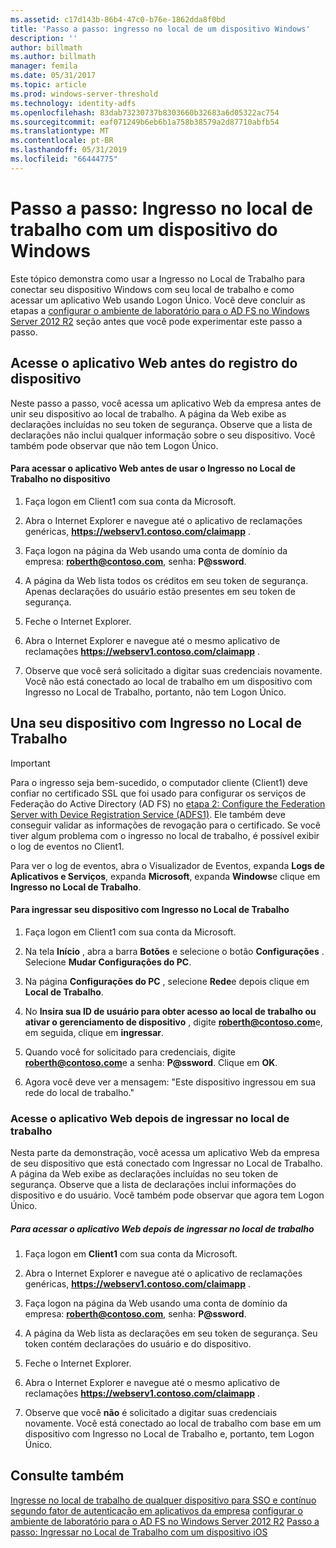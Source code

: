 ```yaml
---
ms.assetid: c17d143b-86b4-47c0-b76e-1862dda8f0bd
title: 'Passo a passo: ingresso no local de um dispositivo Windows'
description: ''
author: billmath
ms.author: billmath
manager: femila
ms.date: 05/31/2017
ms.topic: article
ms.prod: windows-server-threshold
ms.technology: identity-adfs
ms.openlocfilehash: 83dab73230737b8303660b32683a6d05322ac754
ms.sourcegitcommit: eaf071249b6eb6b1a758b38579a2d87710abfb54
ms.translationtype: MT
ms.contentlocale: pt-BR
ms.lasthandoff: 05/31/2019
ms.locfileid: "66444775"
---
```

# <a name="walkthrough-workplace-join-with-a-windows-device"></a>Passo a passo: Ingresso no local de trabalho com um dispositivo do Windows

Este tópico demonstra como usar a Ingresso no Local de Trabalho para conectar seu dispositivo Windows com seu local de trabalho e como acessar um aplicativo Web usando Logon Único. Você deve concluir as etapas a [configurar o ambiente de laboratório para o AD FS no Windows Server 2012 R2](../deployment/Set-up-the-lab-environment-for-AD-FS-in-Windows-Server-2012-R2.md) seção antes que você pode experimentar este passo a passo.

## <a name="access-the-web-application-before-device-registration"></a>Acesse o aplicativo Web antes do registro do dispositivo
Neste passo a passo, você acessa um aplicativo Web da empresa antes de unir seu dispositivo ao local de trabalho. A página da Web exibe as declarações incluídas no seu token de segurança. Observe que a lista de declarações não inclui qualquer informação sobre o seu dispositivo. Você também pode observar que não tem Logon Único.

#### <a name="to-access-the-web-application-before-you-use-workplace-join-on-your-device"></a>Para acessar o aplicativo Web antes de usar o Ingresso no Local de Trabalho no dispositivo

1. Faça logon em Client1 com sua conta da Microsoft.

2. Abra o Internet Explorer e navegue até o aplicativo de reclamações genéricas, **https://webserv1.contoso.com/claimapp** .

3. Faça logon na página da Web usando uma conta de domínio da empresa: <strong>roberth@contoso.com</strong>, senha: <strong>P@ssword</strong>.

4. A página da Web lista todos os créditos em seu token de segurança. Apenas declarações do usuário estão presentes em seu token de segurança.

5. Feche o Internet Explorer.

6. Abra o Internet Explorer e navegue até o mesmo aplicativo de reclamações **https://webserv1.contoso.com/claimapp** .

7. Observe que você será solicitado a digitar suas credenciais novamente. Você não está conectado ao local de trabalho em um dispositivo com Ingresso no Local de Trabalho, portanto, não tem Logon Único.

## <a name="join-your-device-with-workplace-join"></a>Una seu dispositivo com Ingresso no Local de Trabalho

> [!IMPORTANT]
> Para o ingresso seja bem-sucedido, o computador cliente (Client1) deve confiar no certificado SSL que foi usado para configurar os serviços de Federação do Active Directory (AD FS) no [etapa 2: Configure the Federation Server with Device Registration Service (ADFS1)](../deployment/Set-up-the-lab-environment-for-AD-FS-in-Windows-Server-2012-R2.md#BKMK_4). Ele também deve conseguir validar as informações de revogação para o certificado. Se você tiver algum problema com o ingresso no local de trabalho, é possível exibir o log de eventos no Client1.
> 
> Para ver o log de eventos, abra o Visualizador de Eventos, expanda **Logs de Aplicativos e Serviços**, expanda **Microsoft**, expanda **Windows**e clique em **Ingresso no Local de Trabalho**.

#### <a name="to-join-your-device-with-workplace-join"></a>Para ingressar seu dispositivo com Ingresso no Local de Trabalho

1. Faça logon em Client1 com sua conta da Microsoft.

2. Na tela **Início** , abra a barra **Botões** e selecione o botão **Configurações** . Selecione **Mudar Configurações do PC**.

3. Na página **Configurações do PC** , selecione **Rede**e depois clique em **Local de Trabalho**.

4. No **Insira sua ID de usuário para obter acesso ao local de trabalho ou ativar o gerenciamento de dispositivo** , digite <strong>roberth@contoso.com</strong>e, em seguida, clique em **ingressar**.

5. Quando você for solicitado para credenciais, digite <strong>roberth@contoso.com</strong>e a senha: <strong>P@ssword</strong>. Clique em **OK**.

6. Agora você deve ver a mensagem: "Este dispositivo ingressou em sua rede do local de trabalho."

### <a name="access-the-web-application-after-joining-the-workplace"></a>Acesse o aplicativo Web depois de ingressar no local de trabalho
Nesta parte da demonstração, você acessa um aplicativo Web da empresa de seu dispositivo que está conectado com Ingressar no Local de Trabalho. A página da Web exibe as declarações incluídas no seu token de segurança. Observe que a lista de declarações inclui informações do dispositivo e do usuário. Você também pode observar que agora tem Logon Único.

##### <a name="to-access-the-web-application-after-joining-the-workplace"></a>Para acessar o aplicativo Web depois de ingressar no local de trabalho

1. Faça logon em **Client1** com sua conta da Microsoft.

2. Abra o Internet Explorer e navegue até o aplicativo de reclamações genéricas, **https://webserv1.contoso.com/claimapp** .

3. Faça logon na página da Web usando uma conta de domínio da empresa: <strong>roberth@contoso.com</strong>, senha: <strong>P@ssword</strong>.

4. A página da Web lista as declarações em seu token de segurança. Seu token contém declarações do usuário e do dispositivo.

5. Feche o Internet Explorer.

6. Abra o Internet Explorer e navegue até o mesmo aplicativo de reclamações **https://webserv1.contoso.com/claimapp** .

7. Observe que você **não** é solicitado a digitar suas credenciais novamente. Você está conectado ao local de trabalho com base em um dispositivo com Ingresso no Local de Trabalho e, portanto, tem Logon Único.

## <a name="see-also"></a>Consulte também
[Ingresse no local de trabalho de qualquer dispositivo para SSO e contínuo segundo fator de autenticação em aplicativos da empresa](Join-to-Workplace-from-Any-Device-for-SSO-and-Seamless-Second-Factor-Authentication-Across-Company-Applications.md)
[configurar o ambiente de laboratório para o AD FS no Windows Server 2012 R2](../deployment/Set-up-the-lab-environment-for-AD-FS-in-Windows-Server-2012-R2.md) 
 [ Passo a passo: Ingressar no Local de Trabalho com um dispositivo iOS](Walkthrough--Workplace-Join-with-an-iOS-Device.md)




